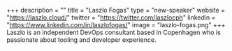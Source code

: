+++
description = ""
title = "Laszlo Fogas"
type = "new-speaker"
website = "https://laszlo.cloud/"
twitter = "https://twitter.com/laszlocph"
linkedin = "https://www.linkedin.com/in/laszlofogas/"
image = "laszlo-fogas.png"
+++
Laszlo is an independent DevOps consultant based in Copenhagen who is passionate about tooling and developer experience.